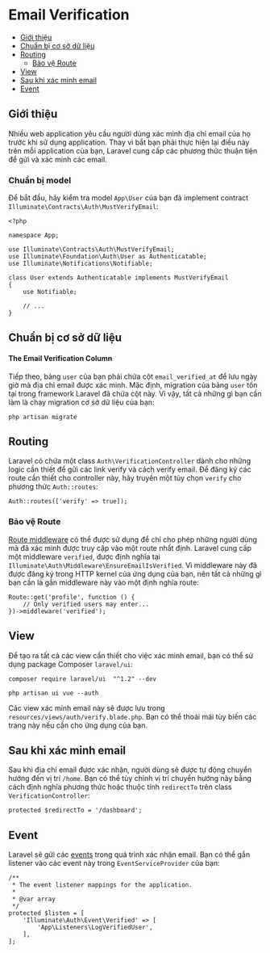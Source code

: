 # Email Verification

- [Giới thiệu](#introduction)
- [Chuẩn bị cơ sở dữ liệu](#verification-database)
- [Routing](#verification-routing)
    - [Bảo vệ Route](#protecting-routes)
- [View](#verification-views)
- [Sau khi xác minh email](#after-verifying-emails)
- [Event](#events)

<a name="introduction"></a>
## Giới thiệu

Nhiều web application yêu cầu người dùng xác minh địa chỉ email của họ trước khi sử dụng application. Thay vì bắt bạn phải thực hiện lại điều này trên mỗi application của bạn, Laravel cung cấp các phương thức thuận tiện để gửi và xác minh các email.

### Chuẩn bị model

Để bắt đầu, hãy kiểm tra model `App\User` của bạn đã implement contract `Illuminate\Contracts\Auth\MustVerifyEmail`:

    <?php

    namespace App;

    use Illuminate\Contracts\Auth\MustVerifyEmail;
    use Illuminate\Foundation\Auth\User as Authenticatable;
    use Illuminate\Notifications\Notifiable;

    class User extends Authenticatable implements MustVerifyEmail
    {
        use Notifiable;

        // ...
    }

<a name="verification-database"></a>
## Chuẩn bị cơ sở dữ liệu

#### The Email Verification Column

Tiếp theo, bảng `user` của bạn phải chứa cột `email_verified_at` để lưu ngày giờ mà địa chỉ email được xác minh. Mặc định, migration của bảng `user` tồn tại trong framework Laravel đã chứa cột này. Vì vậy, tất cả những gì bạn cần làm là chạy migration cơ sở dữ liệu của bạn:

    php artisan migrate

<a name="verification-routing"></a>
## Routing

Laravel có chứa một class `Auth\VerificationController` dành cho những logic cần thiết để gửi các link verify và cách verify email. Để đăng ký các route cần thiết cho controller này, hãy truyền một tùy chọn `verify` cho phương thức `Auth::routes`:

    Auth::routes(['verify' => true]);

<a name="protecting-routes"></a>
### Bảo vệ Route

[Route middleware](/docs/{{version}}/middleware) có thể được sử dụng để chỉ cho phép những người dùng mà đã xác minh được truy cập vào một route nhất định. Laravel cung cấp một middleware `verified`, được định nghĩa tại `Illuminate\Auth\Middleware\EnsureEmailIsVerified`. Vì middleware này đã được đăng ký trong HTTP kernel của ứng dụng của bạn, nên tất cả những gì bạn cần là gắn middleware này vào một định nghĩa route:

    Route::get('profile', function () {
        // Only verified users may enter...
    })->middleware('verified');

<a name="verification-views"></a>
## View

Để tạo ra tất cả các view cần thiết cho việc xác minh email, bạn có thể sử dụng package Composer `laravel/ui`:

    composer require laravel/ui  "^1.2" --dev

    php artisan ui vue --auth

Các view xác minh email này sẽ được lưu trong `resources/views/auth/verify.blade.php`. Bạn có thể thoải mái tùy biến các trang này nếu cần cho ứng dụng của bạn.

<a name="after-verifying-emails"></a>
## Sau khi xác minh email

Sau khi địa chỉ email được xác nhận, người dùng sẽ được tự động chuyển hướng đến vị trí `/home`. Bạn có thể tùy chỉnh vị trí chuyển hướng này bằng cách định nghĩa phương thức hoặc thuộc tính `redirectTo` trên class `VerificationController`:

    protected $redirectTo = '/dashboard';

<a name="events"></a>
## Event

Laravel sẽ gửi các [events](/docs/{{version}}/events) trong quá trình xác nhận email. Bạn có thể gắn listener vào các event này trong `EventServiceProvider` của bạn:

    /**
     * The event listener mappings for the application.
     *
     * @var array
     */
    protected $listen = [
        'Illuminate\Auth\Event\Verified' => [
            'App\Listeners\LogVerifiedUser',
        ],
    ];
